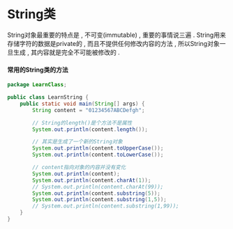 # String类

String对象最重要的特点是 , 不可变\(immutable\) , 重要的事情说三遍 . String用来存储字符的数据是private的 , 而且不提供任何修改内容的方法 , 所以String对象一旦生成 , 其内容就是完全不可能被修改的 . 

#### 常用的String类的方法

```java
package LearnClass;

public class LearnString {
    public static void main(String[] args) {
        String content = "01234567ABCDefgh";

        // String的length()是个方法不是属性
        System.out.println(content.length());

        // 其实是生成了一个新的String对象
        System.out.println(content.toUpperCase());
        System.out.println(content.toLowerCase());

        // content指向对象的内容并没有变化
        System.out.println(content);
        System.out.println(content.charAt(1));
        // System.out.println(content.charAt(99));
        System.out.println(content.substring(5));
        System.out.println(content.substring(1,5));
        // System.out.println(content.substring(1,99));
    }
}
```




